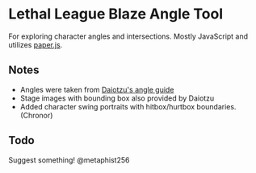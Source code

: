 # Lethal League Blaze Angle Tool

For exploring character angles and intersections. Mostly JavaScript and utilizes [paper.js](http://paperjs.org/).

## Notes

* Angles were taken from [Daiotzu's angle guide](https://imgur.com/a/OftNrZ8)
* Stage images with bounding box also provided by Daiotzu
* Added character swing portraits with hitbox/hurtbox boundaries. (Chronor)

## Todo

Suggest something! @metaphist256
